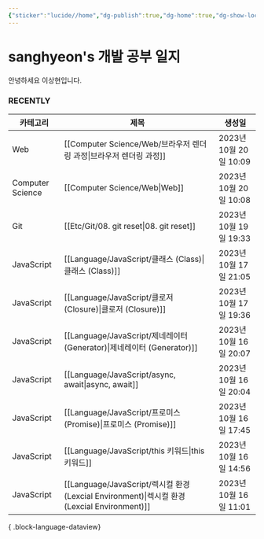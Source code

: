 ```yaml
---
{"sticker":"lucide//home","dg-publish":true,"dg-home":true,"dg-show-local-graph":null,"dg-hide":true,"permalink":"/home/","hide":true,"tags":["gardenEntry"],"dgPassFrontmatter":true,"noteIcon":""}
---
```


# sanghyeon's 개발 공부 일지

안녕하세요 이상현입니다.

### RECENTLY
| 카테고리             | 제목                                                                                    | 생성일                 |
| ---------------- | ------------------------------------------------------------------------------------- | ------------------- |
| Web              | [[Computer Science/Web/브라우저 렌더링 과정\|브라우저 렌더링 과정]]                                  | 2023년 10월 20일 10:09 |
| Computer Science | [[Computer Science/Web\|Web]]                                                      | 2023년 10월 20일 10:08 |
| Git              | [[Etc/Git/08. git reset\|08. git reset]]                                           | 2023년 10월 19일 19:33 |
| JavaScript       | [[Language/JavaScript/클래스 (Class)\|클래스 (Class)]]                                   | 2023년 10월 17일 21:05 |
| JavaScript       | [[Language/JavaScript/클로저 (Closure)\|클로저 (Closure)]]                               | 2023년 10월 17일 19:36 |
| JavaScript       | [[Language/JavaScript/제네레이터 (Generator)\|제네레이터 (Generator)]]                       | 2023년 10월 16일 20:07 |
| JavaScript       | [[Language/JavaScript/async, await\|async, await]]                                 | 2023년 10월 16일 20:04 |
| JavaScript       | [[Language/JavaScript/프로미스 (Promise)\|프로미스 (Promise)]]                             | 2023년 10월 16일 17:45 |
| JavaScript       | [[Language/JavaScript/this 키워드\|this 키워드]]                                         | 2023년 10월 16일 14:56 |
| JavaScript       | [[Language/JavaScript/렉시컬 환경 (Lexcial Environment)\|렉시컬 환경 (Lexcial Environment)]] | 2023년 10월 16일 11:01 |

{ .block-language-dataview}



<script src="https://giscus.app/client.js"
        data-repo="4anghyeon/sanghyeon-digital-garden"
        data-repo-id="R_kgDOKVgtKQ"
        data-category="General"
        data-category-id="DIC_kwDOKVgtKc4CZ2I7"
        data-mapping="title"
        data-strict="0"
        data-reactions-enabled="1"
        data-emit-metadata="0"
        data-input-position="top"
        data-theme="light_tritanopia"
        data-lang="ko"
        crossorigin="anonymous"
        async>
</script>

